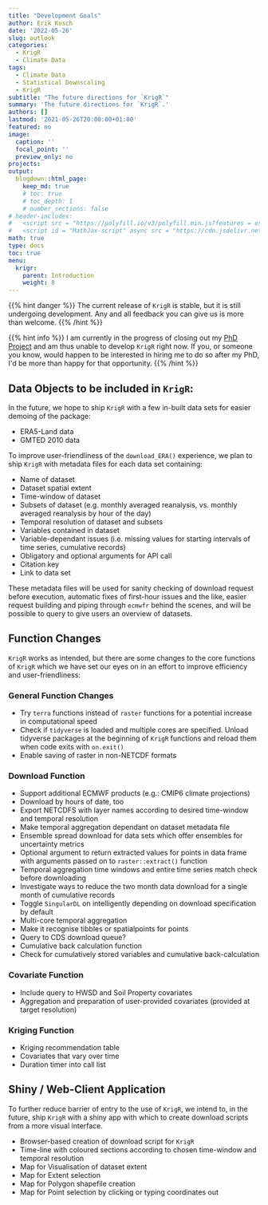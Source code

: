 ```yaml
---
title: "Development Goals"
author: Erik Kusch
date: '2022-05-26'
slug: outlook
categories:
  - KrigR
  - Climate Data
tags:
  - Climate Data
  - Statistical Downscaling
  - KrigR
subtitle: "The future directions for `KrigR`"
summary: 'The future directions for `KrigR`.'
authors: []
lastmod: '2021-05-26T20:00:00+01:00'
featured: no
image:
  caption: ''
  focal_point: ''
  preview_only: no
projects: 
output:
  blogdown::html_page:
    keep_md: true
    # toc: true
    # toc_depth: 1
    # number_sections: false
# header-includes:
#   <script src = "https://polyfill.io/v3/polyfill.min.js?features = es6"></script>
#   <script id = "MathJax-script" async src = "https://cdn.jsdelivr.net/npm/mathjax@3/es5/tex-mml-chtml.js"></script>
math: true
type: docs
toc: true 
menu:
  krigr:
    parent: Introduction
    weight: 8
---
```




{{% hint danger %}}
The current release of `KrigR` is stable, but it is still undergoing development. Any and all feedback you can give us is more than welcome.
{{% /hint %}}

{{% hint info %}}
I am currently in the progress of closing out my [PhD Project](/project/phd-packages/) and am thus unable to develop `KrigR` right now. If you, or someone you know, would happen to be interested in hiring me to do so after my PhD, I'd be more than happy for that opportunity.
{{% /hint %}}


## Data Objects to be included in `KrigR`:

In the future, we hope to ship `KrigR` with a few in-built data sets for easier demoing of the package: 
- ERA5-Land data  
- GMTED 2010 data  

To improve user-friendliness of the `download_ERA()` experience, we plan to ship `KrigR` with metadata files for each data set containing:  
- Name of dataset  
- Dataset spatial extent  
- Time-window of dataset  
- Subsets of dataset (e.g. monthly averaged reanalysis, vs. monthly averaged reanalysis by hour of the day)  
- Temporal resolution of dataset and subsets  
- Variables contained in dataset  
- Variable-dependant issues (i.e. missing values for starting intervals of time series, cumulative records)  
- Obligatory and optional arguments for API call  
- Citation key  
- Link to data set  

These metadata files will be used for sanity checking of download request before execution, automatic fixes of first-hour issues and the like, easier request building and piping through `ecmwfr` behind the scenes, and will be possible to query to give users an overview of datasets.

## Function Changes

`KrigR` works as intended, but there are some changes to the core functions of `KrigR` which we have set our eyes on in an effort to improve efficiency and user-friendliness:  

### General Function Changes
- Try `terra` functions instead of `raster` functions for a potential increase in computational speed  
- Check if `tidyverse` is loaded and multiple cores are specified. Unload tidyverse packages at the beginning of `KrigR` functions and reload them when code exits with `on.exit()`
- Enable saving of raster in non-NETCDF formats  

### Download Function

- Support additional ECMWF products (e.g.: CMIP6 climate projections)  
- Download by hours of date, too  
- Export NETCDFS with layer names according to desired time-window and temporal resolution  
- Make temporal aggregation dependant on dataset metadata file  
- Ensemble spread download for data sets which offer ensembles for uncertainty metrics  
- Optional argument to return extracted values for points in data frame with arguments passed on to `raster::extract()` function  
- Temporal aggregation time windows and entire time series match check before downloading  
- Investigate ways to reduce the two month data download for a single month of cumulative records  
- Toggle `SingularDL` on intelligently depending on download specification by default  
- Multi-core temporal aggregation  
- Make it recognise tibbles or spatialpoints for points  
- Query to CDS download queue?  
- Cumulative back calculation function  
- Check for cumulatively stored variables and cumulative back-calculation  

### Covariate Function	

- Include query to HWSD and Soil Property covariates  
- Aggregation and preparation of user-provided covariates (provided at target resolution)  
	
### Kriging Function

- Kriging recommendation table  
- Covariates that vary over time  
- Duration timer into call list  
	
## Shiny / Web-Client Application

To further reduce barrier of entry to the use of `KrigR`, we intend to, in the future, ship `KrigR` with a shiny app with which to create download scripts from a more visual interface.

- Browser-based creation of download script for `KrigR`  
- Time-line with coloured sections according to chosen time-window and temporal resolution  
- Map for Visualisation of dataset extent  
- Map for Extent selection  
- Map for Polygon shapefile creation  
- Map for Point selection by clicking or typing coordinates out  
